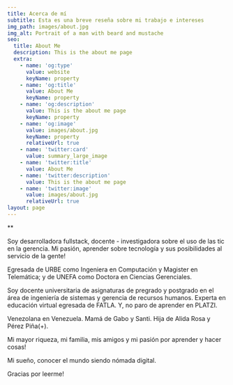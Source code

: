 ```yaml
---
title: Acerca de mí
subtitle: Esta es una breve reseña sobre mi trabajo e intereses
img_path: images/about.jpg
img_alt: Portrait of a man with beard and mustache
seo:
  title: About Me
  description: This is the about me page
  extra:
    - name: 'og:type'
      value: website
      keyName: property
    - name: 'og:title'
      value: About Me
      keyName: property
    - name: 'og:description'
      value: This is the about me page
      keyName: property
    - name: 'og:image'
      value: images/about.jpg
      keyName: property
      relativeUrl: true
    - name: 'twitter:card'
      value: summary_large_image
    - name: 'twitter:title'
      value: About Me
    - name: 'twitter:description'
      value: This is the about me page
    - name: 'twitter:image'
      value: images/about.jpg
      relativeUrl: true
layout: page
---
```

\*\*

Soy desarrolladora fullstack, docente - investigadora sobre el uso de las tic en la gerencia. Mi pasión, aprender sobre tecnología y sus posibilidades al servicio de la gente!

Egresada de URBE como Ingeniera en Computación y Magister en Telemática; y de UNEFA como Doctora en Ciencias Gerenciales.

Soy docente universitaria de asignaturas de pregrado y postgrado en el área de ingeniería de sistemas y gerencia de recursos humanos. Experta en educación virtual egresada de FATLA. Y, no paro de aprender en PLATZI.

Venezolana en Venezuela. Mamá de Gabo y Santi. Hija de Alida Rosa y Pérez Piña(+).

Mi mayor riqueza, mi familia, mis amigos y mi pasión por aprender y hacer cosas!

Mi sueño, conocer el mundo siendo nómada digital.

Gracias por leerme!
